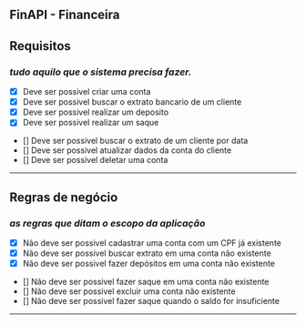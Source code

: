 ## FinAPI - Financeira


## Requisitos
### <i>tudo aquilo que o sistema precisa fazer.</i>

- [x] Deve ser possivel criar uma conta
- [x] Deve ser possivel buscar o extrato bancario de um cliente
- [x] Deve ser possivel realizar um deposito
- [x] Deve ser possivel realizar um saque
- [] Deve ser possivel buscar o extrato de um cliente por data
- [] Deve ser possivel atualizar dados da conta do cliente
- [] Deve ser possivel deletar uma conta
<hr>

## Regras de negócio
### <i> as regras que ditam o escopo da aplicação  </i>

- [x] Não deve ser possivel cadastrar uma conta com um CPF já existente
- [x] Não deve ser possivel buscar extrato em uma conta não existente
- [x] Não deve ser possivel fazer depósitos em uma conta não existente
- [] Não deve ser possivel fazer saque em uma conta não existente
- [] Não deve ser possivel excluir uma conta não existente
- [] Não deve ser possivel fazer saque quando o saldo for insuficiente

<hr>